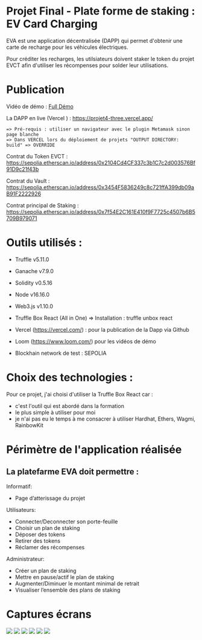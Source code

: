 # Projet Final - Plate forme de staking : EV Card Charging

EVA est une application décentralisée (DAPP) qui permet d'obtenir une carte de recharge pour les véhicules électriques.

Pour créditer les recharges, les utilsiateurs doivent staker le token du projet EVCT afin d'utiliser les récompenses pour solder leur utilisations.


# Publication

Vidéo de démo : [Full Démo](https://www.loom.com/share/b328c8141de2488ca357ad1ad09d4c03)


La DAPP en live (Vercel ) : https://projet4-three.vercel.app/

    => Pré-requis : utiliser un navigateur avec le plugin Metamask sinon page blanche
    => Dans VERCEL lors du déploiement de projets "OUTPUT DIRECTORY: build" => OVERRIDE

Contrat du Token EVCT : https://sepolia.etherscan.io/address/0x2104Cd4CF337c3b1C7c2d003576Bf91D9c21f43b

Contrat du Vault : https://sepolia.etherscan.io/address/0x3454F5836249c8c721ffA399db09aB91F2222926

Contrat principal de Staking : https://sepolia.etherscan.io/address/0x7f54E2C161E410f9F7725c4507b6B5709B979071

# Outils utilisés : 

* Truffle v5.11.0
* Ganache v7.9.0
* Solidity v0.5.16
* Node v16.16.0
* Web3.js v1.10.0
* Truffle Box React (All in One) => Installation : truffle unbox react

 * Vercel (https://vercel.com/) : pour la publication de la Dapp via Github
 * Loom (https://www.loom.com/) pour les vidéos de démo
 * Blockhain network de test : SEPOLIA

# Choix des technologies : 

Pour ce projet, j'ai choisi d'utiliser la Truffle Box React car : 
- c'est l'outil qui est abordé dans la formation
- le plus simple à utiliser pour moi
- je n'ai pas eu le temps à me consacrer à utiliser Hardhat, Ethers, Wagmi, RainbowKit

# Périmètre de l'application réalisée
## La platefarme EVA doit permettre : 

Informatif:
* Page d’atterissage du projet

Utilisateurs:
* Connecter/Deconnecter son porte-feuille
* Choisir un plan de staking
* Déposer des tokens
* Retirer des tokens
* Réclamer des récompenses

Administrateur:
* Créer un plan de staking
* Mettre en pause/actif le plan de staking
* Augmenter/Diminuer le montant minimal de retrait
* Visualiser l’ensemble des plans de staking


# Captures écrans

<img src="/img/EVA_Home.png">

<img src="/img/EVA_StakingPlans.png" >

<img src="/img/EVA_StakeEVCT.png" >

<img src="/img/EVA_Admin1.png" >

<img src="/img/EVA8CreatePool.png" >

<img src="/img/EVA_ManagePool.png" >



